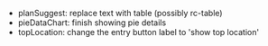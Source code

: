 - planSuggest: replace text with table (possibly rc-table)
- pieDataChart: finish showing pie details
- topLocation: change the entry button label to 'show top location'
